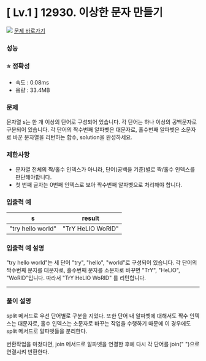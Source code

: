 # [ Lv.1 ] 12930. 이상한 문자 만들기

<img src="https://img.shields.io/badge/JavaScript-orange?style=flat&logo=javascript&logoColor=auto"/> [문제 바로가기](https://school.programmers.co.kr/learn/courses/30/lessons/12930)

### 성능

### ⭐ 정확성

- 속도 : 0.08ms
- 용량 : 33.4MB

### 문제

문자열 s는 한 개 이상의 단어로 구성되어 있습니다. 각 단어는 하나 이상의 공백문자로 구분되어 있습니다. 각 단어의 짝수번째 알파벳은 대문자로, 홀수번째 알파벳은 소문자로 바꾼 문자열을 리턴하는 함수, solution을 완성하세요.

### 제한사항

- 문자열 전체의 짝/홀수 인덱스가 아니라, 단어(공백을 기준)별로 짝/홀수 인덱스를 판단해야합니다.
- 첫 번째 글자는 0번째 인덱스로 보아 짝수번째 알파벳으로 처리해야 합니다.

### 입출력 예

| s                 | result            |
| ----------------- | ----------------- |
| "try hello world" | "TrY HeLlO WoRlD" |

### 입출력 예 설명

"try hello world"는 세 단어 "try", "hello", "world"로 구성되어 있습니다. 각 단어의 짝수번째 문자를 대문자로, 홀수번째 문자를 소문자로 바꾸면 "TrY", "HeLlO", "WoRlD"입니다. 따라서 "TrY HeLlO WoRlD" 를 리턴합니다.

---

### 풀이 설명

split 메서드로 우선 단어별로 구분을 지었다. 또한 단어 내 알파벳에 대해서도 짝수 인덱스는 대문자로, 홀수 인덱스는 소문자로 바꾸는 작업을 수행하기 때문에 이 경우에도 split 메서드로 알파벳들을 분리한다.

변환작업을 마쳤다면, join 메서드로 알파벳을 연결한 후에 다시 각 단어를 join(" ")으로 연결시켜 반환한다.
